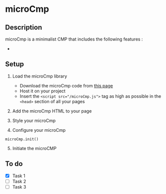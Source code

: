 # microCmp

## Description

microCmp is a minimalist CMP that includes the following features :

-

## Setup

1. Load the microCmp library

   - Download the microCmp code from [this page](https://github.com/dnsdrs/microCmp/blob/main/microCmp.js)
   - Host it on your project
   - Insert the `<script src="/microCmp.js">` tag as high as possible in the `<head>` section of all your pages

2. Add the microCmp HTML to your page

3. Style your microCmp

4. Configure your microCmp

`microCmp.init()`

5. Initiate the microCMP

## To do

- [x] Task 1
- [ ] Task 2
- [ ] Task 3
